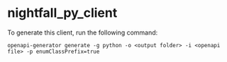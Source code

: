 # nightfall_py_client

To generate this client, run the following command:
```
openapi-generator generate -g python -o <output folder> -i <openapi file> -p enumClassPrefix=true
```
